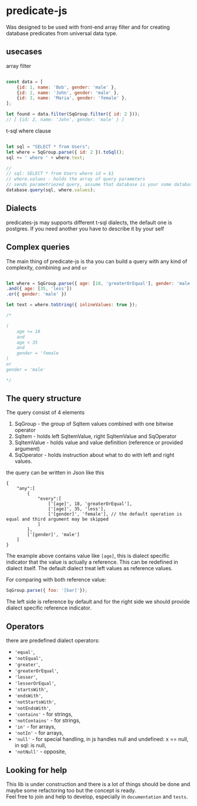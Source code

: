 # predicate-js
Was designed to be used with front-end array filter and for creating database predicates from universal data type.


## usecases
array filter
```js

const data = [
	{id: 1, name: 'Bob', gender: 'male' },
	{id: 2, name: 'John', gender: 'male' },
	{id: 3, name: 'Maria', gender: 'female' },
];

let found = data.filter(SqGroup.filter({ id: 2 }));
// [ {id: 2, name: 'John', gender: 'male' } ]
```

t-sql where clause
```js

let sql = "SELECT * from Users";
let where = SqGroup.parse({ id: 2 }).toSql();
sql += ' where ' + where.text;

//
// sql: SELECT * from Users where id = $1
// where.values - holds the array of query parameters
// sends parametriezed query, assume that database is your some database framework, f.e. pg
database.query(sql, where.values);


```

## Dialects
predicates-js may supports different t-sql dialects, the default one is postgres.
If you need another you have to describe it by your self

## Complex queries
The main thing of predicate-js is tha you can build a query with any kind of complexity, combining `and` and `or`

```js

let where = SqGroup.parse({ age: [18, 'greaterOrEqual'], gender: 'male' })
.and({ age: [35, 'less'])
.or({ gender: 'male' })

let text = where.toString({ inlineValues: true });

/*

(
	age >= 18
	and
	age < 35
	and
	gender = 'female
)
or
gender = 'male'

*/


```

## The query structure
The query consist of 4 elements
1. SqGroup - the group of SqItem values combined with one bitwise operator
2. SqItem - holds left SqItemValue, right SqItemValue and SqOperator
3. SqItemValue - holds value and value definition (reference or provided argument)
4. SqOperator - holds instruction about what to do with left and right values.

the query can be written in Json like this
```
{
	"any":[
		{
			"every":[
				['[age]', 18, 'greaterOrEqual'],
				['[age]', 35, 'less'],
				['[gender]', 'female'], // the default operation is equal and third argument may be skipped
			]
		},
		['[gender]', 'male']
	]
}
```
The example above contains value like `[age]`, this is dialect specific indicator that the value is actually a reference. This can be redefined in dialect itself.
The default dialect treat left values as reference values.  

For comparing with both reference value:
```js
SqGroup.parse({ foo: '[bar]'});
```
The left side is reference by default and for the right side we should provide dialect specific reference indicator.

## Operators
there are predefined dialect operators:
- `'equal'`,
- `'notEqual'`,
- `'greater'`,
- `'greaterOrEqual'`,
- `'lesser'`,
- `'lesserOrEqual'`,
- `'startsWith'`,
- `'endsWith'`,
- `'notStartsWith'`,
- `'notEndsWith'`,
- `'contains'` - for strings,
- `'notContains'` - for strings,
- `'in'` - for arrays,
- `'notIn'` - for arrays,
- `'null'` - for special handling, in js handles null and undefined: x == null, in sql: is null,
- `'notNull'` - opposite,


## Looking for help
This lib is under construction and there is a lot of things should be done and maybe some refactoring too but the concept is ready.  
Feel free to join and help to develop, especially in `documentation` and `tests`.
